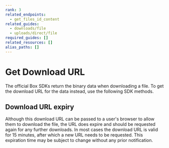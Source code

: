 ```yaml
---
rank: 3
related_endpoints:
  - get_files_id_content
related_guides:
  - downloads/file
  - uploads/direct/file
required_guides: []
related_resources: []
alias_paths: []
---
```


# Get Download URL

The official Box SDKs return the binary data when downloading a file. To get the
download URL for the data instead, use the following SDK methods.

<Samples id='get_files_id_content' variant='get_url' />

## Download URL expiry

Although this download URL can be passed to a user's browser to allow them to
download the file, the URL does expire and should be requested again for any
further downloads. In most cases the download URL is valid for 15 minutes, after
which a new URL needs to be requested. This expiration time may be subject to
change without any prior notification.

[api]: e://get_files_id_content
